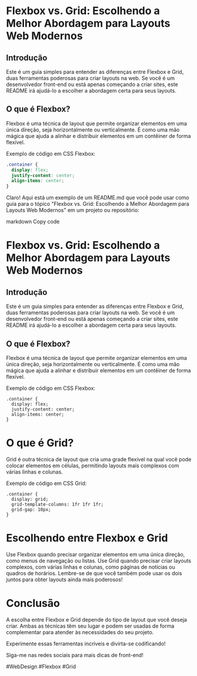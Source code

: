 # Flexbox vs. Grid: Escolhendo a Melhor Abordagem para Layouts Web Modernos

## Introdução

Este é um guia simples para entender as diferenças entre Flexbox e Grid, duas ferramentas poderosas para criar layouts na web. Se você é um desenvolvedor front-end ou está apenas começando a criar sites, este README irá ajudá-lo a escolher a abordagem certa para seus layouts.

## O que é Flexbox?

Flexbox é uma técnica de layout que permite organizar elementos em uma única direção, seja horizontalmente ou verticalmente. É como uma mão mágica que ajuda a alinhar e distribuir elementos em um contêiner de forma flexível.

Exemplo de código em CSS Flexbox:
```css
.container {
  display: flex;
  justify-content: center;
  align-items: center;
}
```

Claro! Aqui está um exemplo de um README.md que você pode usar como guia para o tópico "Flexbox vs. Grid: Escolhendo a Melhor Abordagem para Layouts Web Modernos" em um projeto ou repositório:

markdown
Copy code
# Flexbox vs. Grid: Escolhendo a Melhor Abordagem para Layouts Web Modernos

## Introdução

Este é um guia simples para entender as diferenças entre Flexbox e Grid, duas ferramentas poderosas para criar layouts na web. Se você é um desenvolvedor front-end ou está apenas começando a criar sites, este README irá ajudá-lo a escolher a abordagem certa para seus layouts.

## O que é Flexbox?

Flexbox é uma técnica de layout que permite organizar elementos em uma única direção, seja horizontalmente ou verticalmente. É como uma mão mágica que ajuda a alinhar e distribuir elementos em um contêiner de forma flexível.

Exemplo de código em CSS Flexbox:

```
.container {
  display: flex;
  justify-content: center;
  align-items: center;
}
```
# O que é Grid?
Grid é outra técnica de layout que cria uma grade flexível na qual você pode colocar elementos em células, permitindo layouts mais complexos com várias linhas e colunas.

Exemplo de código em CSS Grid:

```
.container {
  display: grid;
  grid-template-columns: 1fr 1fr 1fr;
  grid-gap: 10px;
}
```
# Escolhendo entre Flexbox e Grid

Use Flexbox quando precisar organizar elementos em uma única direção, como menus de navegação ou listas.
Use Grid quando precisar criar layouts complexos, com várias linhas e colunas, como páginas de notícias ou quadros de horários.
Lembre-se de que você também pode usar os dois juntos para obter layouts ainda mais poderosos!

# Conclusão

A escolha entre Flexbox e Grid depende do tipo de layout que você deseja criar. Ambas as técnicas têm seu lugar e podem ser usadas de forma complementar para atender às necessidades do seu projeto.

Experimente essas ferramentas incríveis e divirta-se codificando!

Siga-me nas redes sociais para mais dicas de front-end!


#WebDesign
#Flexbox
#Grid
